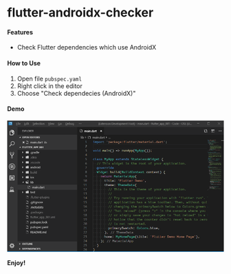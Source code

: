 # flutter-androidx-checker

#### Features

- Check Flutter dependencies which use AndroidX

#### How to Use

1. Open file `pubspec.yaml`
2. Right click in the editor
3. Choose "Check dependecies (AndroidX)"

#### Demo

![How to use](images/howtouse.gif)

**Enjoy!**
